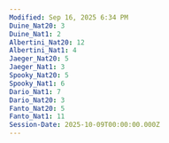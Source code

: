 ```yaml
---
Modified: Sep 16, 2025 6:34 PM
Duine_Nat20: 3
Duine_Nat1: 2
Albertini_Nat20: 12
Albertini_Nat1: 4
Jaeger_Nat20: 5
Jaeger_Nat1: 3
Spooky_Nat20: 5
Spooky_Nat1: 6
Dario_Nat1: 7
Dario_Nat20: 3
Fanto_Nat20: 5
Fanto_Nat1: 11
Session-Date: 2025-10-09T00:00:00.000Z
---
```

